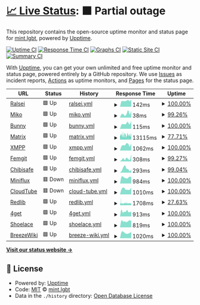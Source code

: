 # [📈 Live Status](https://status.mint.lgbt): <!--live status--> **🟧 Partial outage**

This repository contains the open-source uptime monitor and status page for [mint.lgbt](https://mint.lgbt), powered by [Upptime](https://github.com/upptime/upptime).

[![Uptime CI](https://github.com/mint-lgbt/status/workflows/Uptime%20CI/badge.svg)](https://github.com/mint-lgbt/status/actions?query=workflow%3A%22Uptime+CI%22)
[![Response Time CI](https://github.com/mint-lgbt/status/workflows/Response%20Time%20CI/badge.svg)](https://github.com/mint-lgbt/status/actions?query=workflow%3A%22Response+Time+CI%22)
[![Graphs CI](https://github.com/mint-lgbt/status/workflows/Graphs%20CI/badge.svg)](https://github.com/mint-lgbt/status/actions?query=workflow%3A%22Graphs+CI%22)
[![Static Site CI](https://github.com/mint-lgbt/status/workflows/Static%20Site%20CI/badge.svg)](https://github.com/mint-lgbt/status/actions?query=workflow%3A%22Static+Site+CI%22)
[![Summary CI](https://github.com/mint-lgbt/status/workflows/Summary%20CI/badge.svg)](https://github.com/mint-lgbt/status/actions?query=workflow%3A%22Summary+CI%22)

With [Upptime](https://upptime.js.org), you can get your own unlimited and free uptime monitor and status page, powered entirely by a GitHub repository. We use [Issues](https://github.com/mint-lgbt/status/issues) as incident reports, [Actions](https://github.com/mint-lgbt/status/actions) as uptime monitors, and [Pages](https://status.mint.lgbt) for the status page.

<!--start: status pages-->
<!-- This summary is generated by Upptime (https://github.com/upptime/upptime) -->
<!-- Do not edit this manually, your changes will be overwritten -->
<!-- prettier-ignore -->
| URL | Status | History | Response Time | Uptime |
| --- | ------ | ------- | ------------- | ------ |
| <img alt="" src="https://icons.duckduckgo.com/ip3/null.ico" height="13"> [Ralsei](ralsei.mint.lgbt) | 🟩 Up | [ralsei.yml](https://github.com/mint-lgbt/status/commits/HEAD/history/ralsei.yml) | <details><summary><img alt="Response time graph" src="./graphs/ralsei/response-time-week.png" height="20"> 142ms</summary><br><a href="https://status.mint.lgbt/history/ralsei"><img alt="Response time 240" src="https://img.shields.io/endpoint?url=https%3A%2F%2Fraw.githubusercontent.com%2Fmint-lgbt%2Fstatus%2FHEAD%2Fapi%2Fralsei%2Fresponse-time.json"></a><br><a href="https://status.mint.lgbt/history/ralsei"><img alt="24-hour response time 0" src="https://img.shields.io/endpoint?url=https%3A%2F%2Fraw.githubusercontent.com%2Fmint-lgbt%2Fstatus%2FHEAD%2Fapi%2Fralsei%2Fresponse-time-day.json"></a><br><a href="https://status.mint.lgbt/history/ralsei"><img alt="7-day response time 142" src="https://img.shields.io/endpoint?url=https%3A%2F%2Fraw.githubusercontent.com%2Fmint-lgbt%2Fstatus%2FHEAD%2Fapi%2Fralsei%2Fresponse-time-week.json"></a><br><a href="https://status.mint.lgbt/history/ralsei"><img alt="30-day response time 136" src="https://img.shields.io/endpoint?url=https%3A%2F%2Fraw.githubusercontent.com%2Fmint-lgbt%2Fstatus%2FHEAD%2Fapi%2Fralsei%2Fresponse-time-month.json"></a><br><a href="https://status.mint.lgbt/history/ralsei"><img alt="1-year response time 149" src="https://img.shields.io/endpoint?url=https%3A%2F%2Fraw.githubusercontent.com%2Fmint-lgbt%2Fstatus%2FHEAD%2Fapi%2Fralsei%2Fresponse-time-year.json"></a></details> | <details><summary><a href="https://status.mint.lgbt/history/ralsei">100.00%</a></summary><a href="https://status.mint.lgbt/history/ralsei"><img alt="All-time uptime 97.89%" src="https://img.shields.io/endpoint?url=https%3A%2F%2Fraw.githubusercontent.com%2Fmint-lgbt%2Fstatus%2FHEAD%2Fapi%2Fralsei%2Fuptime.json"></a><br><a href="https://status.mint.lgbt/history/ralsei"><img alt="24-hour uptime 100.00%" src="https://img.shields.io/endpoint?url=https%3A%2F%2Fraw.githubusercontent.com%2Fmint-lgbt%2Fstatus%2FHEAD%2Fapi%2Fralsei%2Fuptime-day.json"></a><br><a href="https://status.mint.lgbt/history/ralsei"><img alt="7-day uptime 100.00%" src="https://img.shields.io/endpoint?url=https%3A%2F%2Fraw.githubusercontent.com%2Fmint-lgbt%2Fstatus%2FHEAD%2Fapi%2Fralsei%2Fuptime-week.json"></a><br><a href="https://status.mint.lgbt/history/ralsei"><img alt="30-day uptime 100.00%" src="https://img.shields.io/endpoint?url=https%3A%2F%2Fraw.githubusercontent.com%2Fmint-lgbt%2Fstatus%2FHEAD%2Fapi%2Fralsei%2Fuptime-month.json"></a><br><a href="https://status.mint.lgbt/history/ralsei"><img alt="1-year uptime 98.58%" src="https://img.shields.io/endpoint?url=https%3A%2F%2Fraw.githubusercontent.com%2Fmint-lgbt%2Fstatus%2FHEAD%2Fapi%2Fralsei%2Fuptime-year.json"></a></details>
| <img alt="" src="https://icons.duckduckgo.com/ip3/null.ico" height="13"> [Miko](miko.mint.lgbt) | 🟩 Up | [miko.yml](https://github.com/mint-lgbt/status/commits/HEAD/history/miko.yml) | <details><summary><img alt="Response time graph" src="./graphs/miko/response-time-week.png" height="20"> 38ms</summary><br><a href="https://status.mint.lgbt/history/miko"><img alt="Response time 37" src="https://img.shields.io/endpoint?url=https%3A%2F%2Fraw.githubusercontent.com%2Fmint-lgbt%2Fstatus%2FHEAD%2Fapi%2Fmiko%2Fresponse-time.json"></a><br><a href="https://status.mint.lgbt/history/miko"><img alt="24-hour response time 0" src="https://img.shields.io/endpoint?url=https%3A%2F%2Fraw.githubusercontent.com%2Fmint-lgbt%2Fstatus%2FHEAD%2Fapi%2Fmiko%2Fresponse-time-day.json"></a><br><a href="https://status.mint.lgbt/history/miko"><img alt="7-day response time 38" src="https://img.shields.io/endpoint?url=https%3A%2F%2Fraw.githubusercontent.com%2Fmint-lgbt%2Fstatus%2FHEAD%2Fapi%2Fmiko%2Fresponse-time-week.json"></a><br><a href="https://status.mint.lgbt/history/miko"><img alt="30-day response time 33" src="https://img.shields.io/endpoint?url=https%3A%2F%2Fraw.githubusercontent.com%2Fmint-lgbt%2Fstatus%2FHEAD%2Fapi%2Fmiko%2Fresponse-time-month.json"></a><br><a href="https://status.mint.lgbt/history/miko"><img alt="1-year response time 37" src="https://img.shields.io/endpoint?url=https%3A%2F%2Fraw.githubusercontent.com%2Fmint-lgbt%2Fstatus%2FHEAD%2Fapi%2Fmiko%2Fresponse-time-year.json"></a></details> | <details><summary><a href="https://status.mint.lgbt/history/miko">99.26%</a></summary><a href="https://status.mint.lgbt/history/miko"><img alt="All-time uptime 98.41%" src="https://img.shields.io/endpoint?url=https%3A%2F%2Fraw.githubusercontent.com%2Fmint-lgbt%2Fstatus%2FHEAD%2Fapi%2Fmiko%2Fuptime.json"></a><br><a href="https://status.mint.lgbt/history/miko"><img alt="24-hour uptime 100.00%" src="https://img.shields.io/endpoint?url=https%3A%2F%2Fraw.githubusercontent.com%2Fmint-lgbt%2Fstatus%2FHEAD%2Fapi%2Fmiko%2Fuptime-day.json"></a><br><a href="https://status.mint.lgbt/history/miko"><img alt="7-day uptime 99.26%" src="https://img.shields.io/endpoint?url=https%3A%2F%2Fraw.githubusercontent.com%2Fmint-lgbt%2Fstatus%2FHEAD%2Fapi%2Fmiko%2Fuptime-week.json"></a><br><a href="https://status.mint.lgbt/history/miko"><img alt="30-day uptime 99.69%" src="https://img.shields.io/endpoint?url=https%3A%2F%2Fraw.githubusercontent.com%2Fmint-lgbt%2Fstatus%2FHEAD%2Fapi%2Fmiko%2Fuptime-month.json"></a><br><a href="https://status.mint.lgbt/history/miko"><img alt="1-year uptime 98.41%" src="https://img.shields.io/endpoint?url=https%3A%2F%2Fraw.githubusercontent.com%2Fmint-lgbt%2Fstatus%2FHEAD%2Fapi%2Fmiko%2Fuptime-year.json"></a></details>
| <img alt="" src="https://icons.duckduckgo.com/ip3/null.ico" height="13"> [Bunny](bunny.mint.lgbt) | 🟩 Up | [bunny.yml](https://github.com/mint-lgbt/status/commits/HEAD/history/bunny.yml) | <details><summary><img alt="Response time graph" src="./graphs/bunny/response-time-week.png" height="20"> 115ms</summary><br><a href="https://status.mint.lgbt/history/bunny"><img alt="Response time 118" src="https://img.shields.io/endpoint?url=https%3A%2F%2Fraw.githubusercontent.com%2Fmint-lgbt%2Fstatus%2FHEAD%2Fapi%2Fbunny%2Fresponse-time.json"></a><br><a href="https://status.mint.lgbt/history/bunny"><img alt="24-hour response time 0" src="https://img.shields.io/endpoint?url=https%3A%2F%2Fraw.githubusercontent.com%2Fmint-lgbt%2Fstatus%2FHEAD%2Fapi%2Fbunny%2Fresponse-time-day.json"></a><br><a href="https://status.mint.lgbt/history/bunny"><img alt="7-day response time 115" src="https://img.shields.io/endpoint?url=https%3A%2F%2Fraw.githubusercontent.com%2Fmint-lgbt%2Fstatus%2FHEAD%2Fapi%2Fbunny%2Fresponse-time-week.json"></a><br><a href="https://status.mint.lgbt/history/bunny"><img alt="30-day response time 111" src="https://img.shields.io/endpoint?url=https%3A%2F%2Fraw.githubusercontent.com%2Fmint-lgbt%2Fstatus%2FHEAD%2Fapi%2Fbunny%2Fresponse-time-month.json"></a><br><a href="https://status.mint.lgbt/history/bunny"><img alt="1-year response time 118" src="https://img.shields.io/endpoint?url=https%3A%2F%2Fraw.githubusercontent.com%2Fmint-lgbt%2Fstatus%2FHEAD%2Fapi%2Fbunny%2Fresponse-time-year.json"></a></details> | <details><summary><a href="https://status.mint.lgbt/history/bunny">100.00%</a></summary><a href="https://status.mint.lgbt/history/bunny"><img alt="All-time uptime 99.58%" src="https://img.shields.io/endpoint?url=https%3A%2F%2Fraw.githubusercontent.com%2Fmint-lgbt%2Fstatus%2FHEAD%2Fapi%2Fbunny%2Fuptime.json"></a><br><a href="https://status.mint.lgbt/history/bunny"><img alt="24-hour uptime 100.00%" src="https://img.shields.io/endpoint?url=https%3A%2F%2Fraw.githubusercontent.com%2Fmint-lgbt%2Fstatus%2FHEAD%2Fapi%2Fbunny%2Fuptime-day.json"></a><br><a href="https://status.mint.lgbt/history/bunny"><img alt="7-day uptime 100.00%" src="https://img.shields.io/endpoint?url=https%3A%2F%2Fraw.githubusercontent.com%2Fmint-lgbt%2Fstatus%2FHEAD%2Fapi%2Fbunny%2Fuptime-week.json"></a><br><a href="https://status.mint.lgbt/history/bunny"><img alt="30-day uptime 100.00%" src="https://img.shields.io/endpoint?url=https%3A%2F%2Fraw.githubusercontent.com%2Fmint-lgbt%2Fstatus%2FHEAD%2Fapi%2Fbunny%2Fuptime-month.json"></a><br><a href="https://status.mint.lgbt/history/bunny"><img alt="1-year uptime 99.58%" src="https://img.shields.io/endpoint?url=https%3A%2F%2Fraw.githubusercontent.com%2Fmint-lgbt%2Fstatus%2FHEAD%2Fapi%2Fbunny%2Fuptime-year.json"></a></details>
| <img alt="" src="https://element.mint.lgbt/vector-icons/apple-touch-icon-72.png" height="13"> [Matrix](https://matrix.mint.lgbt:8448/_matrix/federation/v1/version) | 🟩 Up | [matrix.yml](https://github.com/mint-lgbt/status/commits/HEAD/history/matrix.yml) | <details><summary><img alt="Response time graph" src="./graphs/matrix/response-time-week.png" height="20"> 13115ms</summary><br><a href="https://status.mint.lgbt/history/matrix"><img alt="Response time 11628" src="https://img.shields.io/endpoint?url=https%3A%2F%2Fraw.githubusercontent.com%2Fmint-lgbt%2Fstatus%2FHEAD%2Fapi%2Fmatrix%2Fresponse-time.json"></a><br><a href="https://status.mint.lgbt/history/matrix"><img alt="24-hour response time 13475" src="https://img.shields.io/endpoint?url=https%3A%2F%2Fraw.githubusercontent.com%2Fmint-lgbt%2Fstatus%2FHEAD%2Fapi%2Fmatrix%2Fresponse-time-day.json"></a><br><a href="https://status.mint.lgbt/history/matrix"><img alt="7-day response time 13115" src="https://img.shields.io/endpoint?url=https%3A%2F%2Fraw.githubusercontent.com%2Fmint-lgbt%2Fstatus%2FHEAD%2Fapi%2Fmatrix%2Fresponse-time-week.json"></a><br><a href="https://status.mint.lgbt/history/matrix"><img alt="30-day response time 12766" src="https://img.shields.io/endpoint?url=https%3A%2F%2Fraw.githubusercontent.com%2Fmint-lgbt%2Fstatus%2FHEAD%2Fapi%2Fmatrix%2Fresponse-time-month.json"></a><br><a href="https://status.mint.lgbt/history/matrix"><img alt="1-year response time 11969" src="https://img.shields.io/endpoint?url=https%3A%2F%2Fraw.githubusercontent.com%2Fmint-lgbt%2Fstatus%2FHEAD%2Fapi%2Fmatrix%2Fresponse-time-year.json"></a></details> | <details><summary><a href="https://status.mint.lgbt/history/matrix">77.71%</a></summary><a href="https://status.mint.lgbt/history/matrix"><img alt="All-time uptime 99.70%" src="https://img.shields.io/endpoint?url=https%3A%2F%2Fraw.githubusercontent.com%2Fmint-lgbt%2Fstatus%2FHEAD%2Fapi%2Fmatrix%2Fuptime.json"></a><br><a href="https://status.mint.lgbt/history/matrix"><img alt="24-hour uptime 77.63%" src="https://img.shields.io/endpoint?url=https%3A%2F%2Fraw.githubusercontent.com%2Fmint-lgbt%2Fstatus%2FHEAD%2Fapi%2Fmatrix%2Fuptime-day.json"></a><br><a href="https://status.mint.lgbt/history/matrix"><img alt="7-day uptime 77.71%" src="https://img.shields.io/endpoint?url=https%3A%2F%2Fraw.githubusercontent.com%2Fmint-lgbt%2Fstatus%2FHEAD%2Fapi%2Fmatrix%2Fuptime-week.json"></a><br><a href="https://status.mint.lgbt/history/matrix"><img alt="30-day uptime 92.46%" src="https://img.shields.io/endpoint?url=https%3A%2F%2Fraw.githubusercontent.com%2Fmint-lgbt%2Fstatus%2FHEAD%2Fapi%2Fmatrix%2Fuptime-month.json"></a><br><a href="https://status.mint.lgbt/history/matrix"><img alt="1-year uptime 99.37%" src="https://img.shields.io/endpoint?url=https%3A%2F%2Fraw.githubusercontent.com%2Fmint-lgbt%2Fstatus%2FHEAD%2Fapi%2Fmatrix%2Fuptime-year.json"></a></details>
| <img alt="" src="https://xmpp.org/favicon-32x32.png" height="13"> [XMPP](https://xmpp.mint.lgbt) | 🟩 Up | [xmpp.yml](https://github.com/mint-lgbt/status/commits/HEAD/history/xmpp.yml) | <details><summary><img alt="Response time graph" src="./graphs/xmpp/response-time-week.png" height="20"> 1062ms</summary><br><a href="https://status.mint.lgbt/history/xmpp"><img alt="Response time 1151" src="https://img.shields.io/endpoint?url=https%3A%2F%2Fraw.githubusercontent.com%2Fmint-lgbt%2Fstatus%2FHEAD%2Fapi%2Fxmpp%2Fresponse-time.json"></a><br><a href="https://status.mint.lgbt/history/xmpp"><img alt="24-hour response time 0" src="https://img.shields.io/endpoint?url=https%3A%2F%2Fraw.githubusercontent.com%2Fmint-lgbt%2Fstatus%2FHEAD%2Fapi%2Fxmpp%2Fresponse-time-day.json"></a><br><a href="https://status.mint.lgbt/history/xmpp"><img alt="7-day response time 1062" src="https://img.shields.io/endpoint?url=https%3A%2F%2Fraw.githubusercontent.com%2Fmint-lgbt%2Fstatus%2FHEAD%2Fapi%2Fxmpp%2Fresponse-time-week.json"></a><br><a href="https://status.mint.lgbt/history/xmpp"><img alt="30-day response time 1143" src="https://img.shields.io/endpoint?url=https%3A%2F%2Fraw.githubusercontent.com%2Fmint-lgbt%2Fstatus%2FHEAD%2Fapi%2Fxmpp%2Fresponse-time-month.json"></a><br><a href="https://status.mint.lgbt/history/xmpp"><img alt="1-year response time 1151" src="https://img.shields.io/endpoint?url=https%3A%2F%2Fraw.githubusercontent.com%2Fmint-lgbt%2Fstatus%2FHEAD%2Fapi%2Fxmpp%2Fresponse-time-year.json"></a></details> | <details><summary><a href="https://status.mint.lgbt/history/xmpp">100.00%</a></summary><a href="https://status.mint.lgbt/history/xmpp"><img alt="All-time uptime 94.47%" src="https://img.shields.io/endpoint?url=https%3A%2F%2Fraw.githubusercontent.com%2Fmint-lgbt%2Fstatus%2FHEAD%2Fapi%2Fxmpp%2Fuptime.json"></a><br><a href="https://status.mint.lgbt/history/xmpp"><img alt="24-hour uptime 100.00%" src="https://img.shields.io/endpoint?url=https%3A%2F%2Fraw.githubusercontent.com%2Fmint-lgbt%2Fstatus%2FHEAD%2Fapi%2Fxmpp%2Fuptime-day.json"></a><br><a href="https://status.mint.lgbt/history/xmpp"><img alt="7-day uptime 100.00%" src="https://img.shields.io/endpoint?url=https%3A%2F%2Fraw.githubusercontent.com%2Fmint-lgbt%2Fstatus%2FHEAD%2Fapi%2Fxmpp%2Fuptime-week.json"></a><br><a href="https://status.mint.lgbt/history/xmpp"><img alt="30-day uptime 100.00%" src="https://img.shields.io/endpoint?url=https%3A%2F%2Fraw.githubusercontent.com%2Fmint-lgbt%2Fstatus%2FHEAD%2Fapi%2Fxmpp%2Fuptime-month.json"></a><br><a href="https://status.mint.lgbt/history/xmpp"><img alt="1-year uptime 94.47%" src="https://img.shields.io/endpoint?url=https%3A%2F%2Fraw.githubusercontent.com%2Fmint-lgbt%2Fstatus%2FHEAD%2Fapi%2Fxmpp%2Fuptime-year.json"></a></details>
| <img alt="" src="https://fem.mint.lgbt/assets/img/favicon.png" height="13"> [Femgit](https://fem.mint.lgbt/api/v1/version) | 🟩 Up | [femgit.yml](https://github.com/mint-lgbt/status/commits/HEAD/history/femgit.yml) | <details><summary><img alt="Response time graph" src="./graphs/femgit/response-time-week.png" height="20"> 308ms</summary><br><a href="https://status.mint.lgbt/history/femgit"><img alt="Response time 448" src="https://img.shields.io/endpoint?url=https%3A%2F%2Fraw.githubusercontent.com%2Fmint-lgbt%2Fstatus%2FHEAD%2Fapi%2Ffemgit%2Fresponse-time.json"></a><br><a href="https://status.mint.lgbt/history/femgit"><img alt="24-hour response time 0" src="https://img.shields.io/endpoint?url=https%3A%2F%2Fraw.githubusercontent.com%2Fmint-lgbt%2Fstatus%2FHEAD%2Fapi%2Ffemgit%2Fresponse-time-day.json"></a><br><a href="https://status.mint.lgbt/history/femgit"><img alt="7-day response time 308" src="https://img.shields.io/endpoint?url=https%3A%2F%2Fraw.githubusercontent.com%2Fmint-lgbt%2Fstatus%2FHEAD%2Fapi%2Ffemgit%2Fresponse-time-week.json"></a><br><a href="https://status.mint.lgbt/history/femgit"><img alt="30-day response time 298" src="https://img.shields.io/endpoint?url=https%3A%2F%2Fraw.githubusercontent.com%2Fmint-lgbt%2Fstatus%2FHEAD%2Fapi%2Ffemgit%2Fresponse-time-month.json"></a><br><a href="https://status.mint.lgbt/history/femgit"><img alt="1-year response time 362" src="https://img.shields.io/endpoint?url=https%3A%2F%2Fraw.githubusercontent.com%2Fmint-lgbt%2Fstatus%2FHEAD%2Fapi%2Ffemgit%2Fresponse-time-year.json"></a></details> | <details><summary><a href="https://status.mint.lgbt/history/femgit">99.27%</a></summary><a href="https://status.mint.lgbt/history/femgit"><img alt="All-time uptime 88.20%" src="https://img.shields.io/endpoint?url=https%3A%2F%2Fraw.githubusercontent.com%2Fmint-lgbt%2Fstatus%2FHEAD%2Fapi%2Ffemgit%2Fuptime.json"></a><br><a href="https://status.mint.lgbt/history/femgit"><img alt="24-hour uptime 100.00%" src="https://img.shields.io/endpoint?url=https%3A%2F%2Fraw.githubusercontent.com%2Fmint-lgbt%2Fstatus%2FHEAD%2Fapi%2Ffemgit%2Fuptime-day.json"></a><br><a href="https://status.mint.lgbt/history/femgit"><img alt="7-day uptime 99.27%" src="https://img.shields.io/endpoint?url=https%3A%2F%2Fraw.githubusercontent.com%2Fmint-lgbt%2Fstatus%2FHEAD%2Fapi%2Ffemgit%2Fuptime-week.json"></a><br><a href="https://status.mint.lgbt/history/femgit"><img alt="30-day uptime 99.67%" src="https://img.shields.io/endpoint?url=https%3A%2F%2Fraw.githubusercontent.com%2Fmint-lgbt%2Fstatus%2FHEAD%2Fapi%2Ffemgit%2Fuptime-month.json"></a><br><a href="https://status.mint.lgbt/history/femgit"><img alt="1-year uptime 92.10%" src="https://img.shields.io/endpoint?url=https%3A%2F%2Fraw.githubusercontent.com%2Fmint-lgbt%2Fstatus%2FHEAD%2Fapi%2Ffemgit%2Fuptime-year.json"></a></details>
| <img alt="" src="https://chibi.mint.lgbt/apple-touch-icon.png" height="13"> [Chibisafe](https://chibi.mint.lgbt/api/health) | 🟩 Up | [chibisafe.yml](https://github.com/mint-lgbt/status/commits/HEAD/history/chibisafe.yml) | <details><summary><img alt="Response time graph" src="./graphs/chibisafe/response-time-week.png" height="20"> 293ms</summary><br><a href="https://status.mint.lgbt/history/chibisafe"><img alt="Response time 267" src="https://img.shields.io/endpoint?url=https%3A%2F%2Fraw.githubusercontent.com%2Fmint-lgbt%2Fstatus%2FHEAD%2Fapi%2Fchibisafe%2Fresponse-time.json"></a><br><a href="https://status.mint.lgbt/history/chibisafe"><img alt="24-hour response time 0" src="https://img.shields.io/endpoint?url=https%3A%2F%2Fraw.githubusercontent.com%2Fmint-lgbt%2Fstatus%2FHEAD%2Fapi%2Fchibisafe%2Fresponse-time-day.json"></a><br><a href="https://status.mint.lgbt/history/chibisafe"><img alt="7-day response time 293" src="https://img.shields.io/endpoint?url=https%3A%2F%2Fraw.githubusercontent.com%2Fmint-lgbt%2Fstatus%2FHEAD%2Fapi%2Fchibisafe%2Fresponse-time-week.json"></a><br><a href="https://status.mint.lgbt/history/chibisafe"><img alt="30-day response time 248" src="https://img.shields.io/endpoint?url=https%3A%2F%2Fraw.githubusercontent.com%2Fmint-lgbt%2Fstatus%2FHEAD%2Fapi%2Fchibisafe%2Fresponse-time-month.json"></a><br><a href="https://status.mint.lgbt/history/chibisafe"><img alt="1-year response time 267" src="https://img.shields.io/endpoint?url=https%3A%2F%2Fraw.githubusercontent.com%2Fmint-lgbt%2Fstatus%2FHEAD%2Fapi%2Fchibisafe%2Fresponse-time-year.json"></a></details> | <details><summary><a href="https://status.mint.lgbt/history/chibisafe">99.04%</a></summary><a href="https://status.mint.lgbt/history/chibisafe"><img alt="All-time uptime 98.39%" src="https://img.shields.io/endpoint?url=https%3A%2F%2Fraw.githubusercontent.com%2Fmint-lgbt%2Fstatus%2FHEAD%2Fapi%2Fchibisafe%2Fuptime.json"></a><br><a href="https://status.mint.lgbt/history/chibisafe"><img alt="24-hour uptime 100.00%" src="https://img.shields.io/endpoint?url=https%3A%2F%2Fraw.githubusercontent.com%2Fmint-lgbt%2Fstatus%2FHEAD%2Fapi%2Fchibisafe%2Fuptime-day.json"></a><br><a href="https://status.mint.lgbt/history/chibisafe"><img alt="7-day uptime 99.04%" src="https://img.shields.io/endpoint?url=https%3A%2F%2Fraw.githubusercontent.com%2Fmint-lgbt%2Fstatus%2FHEAD%2Fapi%2Fchibisafe%2Fuptime-week.json"></a><br><a href="https://status.mint.lgbt/history/chibisafe"><img alt="30-day uptime 99.62%" src="https://img.shields.io/endpoint?url=https%3A%2F%2Fraw.githubusercontent.com%2Fmint-lgbt%2Fstatus%2FHEAD%2Fapi%2Fchibisafe%2Fuptime-month.json"></a><br><a href="https://status.mint.lgbt/history/chibisafe"><img alt="1-year uptime 98.39%" src="https://img.shields.io/endpoint?url=https%3A%2F%2Fraw.githubusercontent.com%2Fmint-lgbt%2Fstatus%2FHEAD%2Fapi%2Fchibisafe%2Fuptime-year.json"></a></details>
| <img alt="" src="https://rss.mint.lgbt/icon/favicon-32.png" height="13"> [Miniflux](https://rss.mint.lgbt) | 🟥 Down | [miniflux.yml](https://github.com/mint-lgbt/status/commits/HEAD/history/miniflux.yml) | <details><summary><img alt="Response time graph" src="./graphs/miniflux/response-time-week.png" height="20"> 984ms</summary><br><a href="https://status.mint.lgbt/history/miniflux"><img alt="Response time 774" src="https://img.shields.io/endpoint?url=https%3A%2F%2Fraw.githubusercontent.com%2Fmint-lgbt%2Fstatus%2FHEAD%2Fapi%2Fminiflux%2Fresponse-time.json"></a><br><a href="https://status.mint.lgbt/history/miniflux"><img alt="24-hour response time 0" src="https://img.shields.io/endpoint?url=https%3A%2F%2Fraw.githubusercontent.com%2Fmint-lgbt%2Fstatus%2FHEAD%2Fapi%2Fminiflux%2Fresponse-time-day.json"></a><br><a href="https://status.mint.lgbt/history/miniflux"><img alt="7-day response time 984" src="https://img.shields.io/endpoint?url=https%3A%2F%2Fraw.githubusercontent.com%2Fmint-lgbt%2Fstatus%2FHEAD%2Fapi%2Fminiflux%2Fresponse-time-week.json"></a><br><a href="https://status.mint.lgbt/history/miniflux"><img alt="30-day response time 1012" src="https://img.shields.io/endpoint?url=https%3A%2F%2Fraw.githubusercontent.com%2Fmint-lgbt%2Fstatus%2FHEAD%2Fapi%2Fminiflux%2Fresponse-time-month.json"></a><br><a href="https://status.mint.lgbt/history/miniflux"><img alt="1-year response time 832" src="https://img.shields.io/endpoint?url=https%3A%2F%2Fraw.githubusercontent.com%2Fmint-lgbt%2Fstatus%2FHEAD%2Fapi%2Fminiflux%2Fresponse-time-year.json"></a></details> | <details><summary><a href="https://status.mint.lgbt/history/miniflux">100.00%</a></summary><a href="https://status.mint.lgbt/history/miniflux"><img alt="All-time uptime 85.05%" src="https://img.shields.io/endpoint?url=https%3A%2F%2Fraw.githubusercontent.com%2Fmint-lgbt%2Fstatus%2FHEAD%2Fapi%2Fminiflux%2Fuptime.json"></a><br><a href="https://status.mint.lgbt/history/miniflux"><img alt="24-hour uptime 100.00%" src="https://img.shields.io/endpoint?url=https%3A%2F%2Fraw.githubusercontent.com%2Fmint-lgbt%2Fstatus%2FHEAD%2Fapi%2Fminiflux%2Fuptime-day.json"></a><br><a href="https://status.mint.lgbt/history/miniflux"><img alt="7-day uptime 100.00%" src="https://img.shields.io/endpoint?url=https%3A%2F%2Fraw.githubusercontent.com%2Fmint-lgbt%2Fstatus%2FHEAD%2Fapi%2Fminiflux%2Fuptime-week.json"></a><br><a href="https://status.mint.lgbt/history/miniflux"><img alt="30-day uptime 100.00%" src="https://img.shields.io/endpoint?url=https%3A%2F%2Fraw.githubusercontent.com%2Fmint-lgbt%2Fstatus%2FHEAD%2Fapi%2Fminiflux%2Fuptime-month.json"></a><br><a href="https://status.mint.lgbt/history/miniflux"><img alt="1-year uptime 75.03%" src="https://img.shields.io/endpoint?url=https%3A%2F%2Fraw.githubusercontent.com%2Fmint-lgbt%2Fstatus%2FHEAD%2Fapi%2Fminiflux%2Fuptime-year.json"></a></details>
| <img alt="" src="https://tube.mint.lgbt/static/images/favicon-32x32.png" height="13"> [CloudTube](https://tube.mint.lgbt) | 🟥 Down | [cloud-tube.yml](https://github.com/mint-lgbt/status/commits/HEAD/history/cloud-tube.yml) | <details><summary><img alt="Response time graph" src="./graphs/cloud-tube/response-time-week.png" height="20"> 1010ms</summary><br><a href="https://status.mint.lgbt/history/cloud-tube"><img alt="Response time 1001" src="https://img.shields.io/endpoint?url=https%3A%2F%2Fraw.githubusercontent.com%2Fmint-lgbt%2Fstatus%2FHEAD%2Fapi%2Fcloud-tube%2Fresponse-time.json"></a><br><a href="https://status.mint.lgbt/history/cloud-tube"><img alt="24-hour response time 0" src="https://img.shields.io/endpoint?url=https%3A%2F%2Fraw.githubusercontent.com%2Fmint-lgbt%2Fstatus%2FHEAD%2Fapi%2Fcloud-tube%2Fresponse-time-day.json"></a><br><a href="https://status.mint.lgbt/history/cloud-tube"><img alt="7-day response time 1010" src="https://img.shields.io/endpoint?url=https%3A%2F%2Fraw.githubusercontent.com%2Fmint-lgbt%2Fstatus%2FHEAD%2Fapi%2Fcloud-tube%2Fresponse-time-week.json"></a><br><a href="https://status.mint.lgbt/history/cloud-tube"><img alt="30-day response time 1024" src="https://img.shields.io/endpoint?url=https%3A%2F%2Fraw.githubusercontent.com%2Fmint-lgbt%2Fstatus%2FHEAD%2Fapi%2Fcloud-tube%2Fresponse-time-month.json"></a><br><a href="https://status.mint.lgbt/history/cloud-tube"><img alt="1-year response time 1001" src="https://img.shields.io/endpoint?url=https%3A%2F%2Fraw.githubusercontent.com%2Fmint-lgbt%2Fstatus%2FHEAD%2Fapi%2Fcloud-tube%2Fresponse-time-year.json"></a></details> | <details><summary><a href="https://status.mint.lgbt/history/cloud-tube">100.00%</a></summary><a href="https://status.mint.lgbt/history/cloud-tube"><img alt="All-time uptime 76.35%" src="https://img.shields.io/endpoint?url=https%3A%2F%2Fraw.githubusercontent.com%2Fmint-lgbt%2Fstatus%2FHEAD%2Fapi%2Fcloud-tube%2Fuptime.json"></a><br><a href="https://status.mint.lgbt/history/cloud-tube"><img alt="24-hour uptime 100.00%" src="https://img.shields.io/endpoint?url=https%3A%2F%2Fraw.githubusercontent.com%2Fmint-lgbt%2Fstatus%2FHEAD%2Fapi%2Fcloud-tube%2Fuptime-day.json"></a><br><a href="https://status.mint.lgbt/history/cloud-tube"><img alt="7-day uptime 100.00%" src="https://img.shields.io/endpoint?url=https%3A%2F%2Fraw.githubusercontent.com%2Fmint-lgbt%2Fstatus%2FHEAD%2Fapi%2Fcloud-tube%2Fuptime-week.json"></a><br><a href="https://status.mint.lgbt/history/cloud-tube"><img alt="30-day uptime 100.00%" src="https://img.shields.io/endpoint?url=https%3A%2F%2Fraw.githubusercontent.com%2Fmint-lgbt%2Fstatus%2FHEAD%2Fapi%2Fcloud-tube%2Fuptime-month.json"></a><br><a href="https://status.mint.lgbt/history/cloud-tube"><img alt="1-year uptime 76.35%" src="https://img.shields.io/endpoint?url=https%3A%2F%2Fraw.githubusercontent.com%2Fmint-lgbt%2Fstatus%2FHEAD%2Fapi%2Fcloud-tube%2Fuptime-year.json"></a></details>
| <img alt="" src="https://redlib.mint.lgbt/touch-icon-iphone.png" height="13"> [Redlib](https://redlib.mint.lgbt) | 🟩 Up | [redlib.yml](https://github.com/mint-lgbt/status/commits/HEAD/history/redlib.yml) | <details><summary><img alt="Response time graph" src="./graphs/redlib/response-time-week.png" height="20"> 1708ms</summary><br><a href="https://status.mint.lgbt/history/redlib"><img alt="Response time 1735" src="https://img.shields.io/endpoint?url=https%3A%2F%2Fraw.githubusercontent.com%2Fmint-lgbt%2Fstatus%2FHEAD%2Fapi%2Fredlib%2Fresponse-time.json"></a><br><a href="https://status.mint.lgbt/history/redlib"><img alt="24-hour response time 1552" src="https://img.shields.io/endpoint?url=https%3A%2F%2Fraw.githubusercontent.com%2Fmint-lgbt%2Fstatus%2FHEAD%2Fapi%2Fredlib%2Fresponse-time-day.json"></a><br><a href="https://status.mint.lgbt/history/redlib"><img alt="7-day response time 1708" src="https://img.shields.io/endpoint?url=https%3A%2F%2Fraw.githubusercontent.com%2Fmint-lgbt%2Fstatus%2FHEAD%2Fapi%2Fredlib%2Fresponse-time-week.json"></a><br><a href="https://status.mint.lgbt/history/redlib"><img alt="30-day response time 1639" src="https://img.shields.io/endpoint?url=https%3A%2F%2Fraw.githubusercontent.com%2Fmint-lgbt%2Fstatus%2FHEAD%2Fapi%2Fredlib%2Fresponse-time-month.json"></a><br><a href="https://status.mint.lgbt/history/redlib"><img alt="1-year response time 1735" src="https://img.shields.io/endpoint?url=https%3A%2F%2Fraw.githubusercontent.com%2Fmint-lgbt%2Fstatus%2FHEAD%2Fapi%2Fredlib%2Fresponse-time-year.json"></a></details> | <details><summary><a href="https://status.mint.lgbt/history/redlib">27.63%</a></summary><a href="https://status.mint.lgbt/history/redlib"><img alt="All-time uptime 87.72%" src="https://img.shields.io/endpoint?url=https%3A%2F%2Fraw.githubusercontent.com%2Fmint-lgbt%2Fstatus%2FHEAD%2Fapi%2Fredlib%2Fuptime.json"></a><br><a href="https://status.mint.lgbt/history/redlib"><img alt="24-hour uptime 7.85%" src="https://img.shields.io/endpoint?url=https%3A%2F%2Fraw.githubusercontent.com%2Fmint-lgbt%2Fstatus%2FHEAD%2Fapi%2Fredlib%2Fuptime-day.json"></a><br><a href="https://status.mint.lgbt/history/redlib"><img alt="7-day uptime 27.63%" src="https://img.shields.io/endpoint?url=https%3A%2F%2Fraw.githubusercontent.com%2Fmint-lgbt%2Fstatus%2FHEAD%2Fapi%2Fredlib%2Fuptime-week.json"></a><br><a href="https://status.mint.lgbt/history/redlib"><img alt="30-day uptime 56.74%" src="https://img.shields.io/endpoint?url=https%3A%2F%2Fraw.githubusercontent.com%2Fmint-lgbt%2Fstatus%2FHEAD%2Fapi%2Fredlib%2Fuptime-month.json"></a><br><a href="https://status.mint.lgbt/history/redlib"><img alt="1-year uptime 87.72%" src="https://img.shields.io/endpoint?url=https%3A%2F%2Fraw.githubusercontent.com%2Fmint-lgbt%2Fstatus%2FHEAD%2Fapi%2Fredlib%2Fuptime-year.json"></a></details>
| <img alt="" src="https://search.mint.lgbt/favicon.ico" height="13"> [4get](https://search.mint.lgbt/ami4get) | 🟩 Up | [4get.yml](https://github.com/mint-lgbt/status/commits/HEAD/history/4get.yml) | <details><summary><img alt="Response time graph" src="./graphs/4get/response-time-week.png" height="20"> 913ms</summary><br><a href="https://status.mint.lgbt/history/4get"><img alt="Response time 930" src="https://img.shields.io/endpoint?url=https%3A%2F%2Fraw.githubusercontent.com%2Fmint-lgbt%2Fstatus%2FHEAD%2Fapi%2F4get%2Fresponse-time.json"></a><br><a href="https://status.mint.lgbt/history/4get"><img alt="24-hour response time 0" src="https://img.shields.io/endpoint?url=https%3A%2F%2Fraw.githubusercontent.com%2Fmint-lgbt%2Fstatus%2FHEAD%2Fapi%2F4get%2Fresponse-time-day.json"></a><br><a href="https://status.mint.lgbt/history/4get"><img alt="7-day response time 913" src="https://img.shields.io/endpoint?url=https%3A%2F%2Fraw.githubusercontent.com%2Fmint-lgbt%2Fstatus%2FHEAD%2Fapi%2F4get%2Fresponse-time-week.json"></a><br><a href="https://status.mint.lgbt/history/4get"><img alt="30-day response time 958" src="https://img.shields.io/endpoint?url=https%3A%2F%2Fraw.githubusercontent.com%2Fmint-lgbt%2Fstatus%2FHEAD%2Fapi%2F4get%2Fresponse-time-month.json"></a><br><a href="https://status.mint.lgbt/history/4get"><img alt="1-year response time 930" src="https://img.shields.io/endpoint?url=https%3A%2F%2Fraw.githubusercontent.com%2Fmint-lgbt%2Fstatus%2FHEAD%2Fapi%2F4get%2Fresponse-time-year.json"></a></details> | <details><summary><a href="https://status.mint.lgbt/history/4get">100.00%</a></summary><a href="https://status.mint.lgbt/history/4get"><img alt="All-time uptime 99.11%" src="https://img.shields.io/endpoint?url=https%3A%2F%2Fraw.githubusercontent.com%2Fmint-lgbt%2Fstatus%2FHEAD%2Fapi%2F4get%2Fuptime.json"></a><br><a href="https://status.mint.lgbt/history/4get"><img alt="24-hour uptime 100.00%" src="https://img.shields.io/endpoint?url=https%3A%2F%2Fraw.githubusercontent.com%2Fmint-lgbt%2Fstatus%2FHEAD%2Fapi%2F4get%2Fuptime-day.json"></a><br><a href="https://status.mint.lgbt/history/4get"><img alt="7-day uptime 100.00%" src="https://img.shields.io/endpoint?url=https%3A%2F%2Fraw.githubusercontent.com%2Fmint-lgbt%2Fstatus%2FHEAD%2Fapi%2F4get%2Fuptime-week.json"></a><br><a href="https://status.mint.lgbt/history/4get"><img alt="30-day uptime 100.00%" src="https://img.shields.io/endpoint?url=https%3A%2F%2Fraw.githubusercontent.com%2Fmint-lgbt%2Fstatus%2FHEAD%2Fapi%2F4get%2Fuptime-month.json"></a><br><a href="https://status.mint.lgbt/history/4get"><img alt="1-year uptime 99.11%" src="https://img.shields.io/endpoint?url=https%3A%2F%2Fraw.githubusercontent.com%2Fmint-lgbt%2Fstatus%2FHEAD%2Fapi%2F4get%2Fuptime-year.json"></a></details>
| <img alt="" src="https://shoelace.mint.lgbt/static/img/shoelace.svg" height="13"> [Shoelace](https://shoelace.mint.lgbt) | 🟩 Up | [shoelace.yml](https://github.com/mint-lgbt/status/commits/HEAD/history/shoelace.yml) | <details><summary><img alt="Response time graph" src="./graphs/shoelace/response-time-week.png" height="20"> 819ms</summary><br><a href="https://status.mint.lgbt/history/shoelace"><img alt="Response time 862" src="https://img.shields.io/endpoint?url=https%3A%2F%2Fraw.githubusercontent.com%2Fmint-lgbt%2Fstatus%2FHEAD%2Fapi%2Fshoelace%2Fresponse-time.json"></a><br><a href="https://status.mint.lgbt/history/shoelace"><img alt="24-hour response time 0" src="https://img.shields.io/endpoint?url=https%3A%2F%2Fraw.githubusercontent.com%2Fmint-lgbt%2Fstatus%2FHEAD%2Fapi%2Fshoelace%2Fresponse-time-day.json"></a><br><a href="https://status.mint.lgbt/history/shoelace"><img alt="7-day response time 819" src="https://img.shields.io/endpoint?url=https%3A%2F%2Fraw.githubusercontent.com%2Fmint-lgbt%2Fstatus%2FHEAD%2Fapi%2Fshoelace%2Fresponse-time-week.json"></a><br><a href="https://status.mint.lgbt/history/shoelace"><img alt="30-day response time 886" src="https://img.shields.io/endpoint?url=https%3A%2F%2Fraw.githubusercontent.com%2Fmint-lgbt%2Fstatus%2FHEAD%2Fapi%2Fshoelace%2Fresponse-time-month.json"></a><br><a href="https://status.mint.lgbt/history/shoelace"><img alt="1-year response time 862" src="https://img.shields.io/endpoint?url=https%3A%2F%2Fraw.githubusercontent.com%2Fmint-lgbt%2Fstatus%2FHEAD%2Fapi%2Fshoelace%2Fresponse-time-year.json"></a></details> | <details><summary><a href="https://status.mint.lgbt/history/shoelace">100.00%</a></summary><a href="https://status.mint.lgbt/history/shoelace"><img alt="All-time uptime 87.36%" src="https://img.shields.io/endpoint?url=https%3A%2F%2Fraw.githubusercontent.com%2Fmint-lgbt%2Fstatus%2FHEAD%2Fapi%2Fshoelace%2Fuptime.json"></a><br><a href="https://status.mint.lgbt/history/shoelace"><img alt="24-hour uptime 100.00%" src="https://img.shields.io/endpoint?url=https%3A%2F%2Fraw.githubusercontent.com%2Fmint-lgbt%2Fstatus%2FHEAD%2Fapi%2Fshoelace%2Fuptime-day.json"></a><br><a href="https://status.mint.lgbt/history/shoelace"><img alt="7-day uptime 100.00%" src="https://img.shields.io/endpoint?url=https%3A%2F%2Fraw.githubusercontent.com%2Fmint-lgbt%2Fstatus%2FHEAD%2Fapi%2Fshoelace%2Fuptime-week.json"></a><br><a href="https://status.mint.lgbt/history/shoelace"><img alt="30-day uptime 100.00%" src="https://img.shields.io/endpoint?url=https%3A%2F%2Fraw.githubusercontent.com%2Fmint-lgbt%2Fstatus%2FHEAD%2Fapi%2Fshoelace%2Fuptime-month.json"></a><br><a href="https://status.mint.lgbt/history/shoelace"><img alt="1-year uptime 87.36%" src="https://img.shields.io/endpoint?url=https%3A%2F%2Fraw.githubusercontent.com%2Fmint-lgbt%2Fstatus%2FHEAD%2Fapi%2Fshoelace%2Fuptime-year.json"></a></details>
| <img alt="" src="https://breeze.mint.lgbt/static/breezewiki-favicon.svg" height="13"> [BreezeWiki](https://breeze.mint.lgbt) | 🟩 Up | [breeze-wiki.yml](https://github.com/mint-lgbt/status/commits/HEAD/history/breeze-wiki.yml) | <details><summary><img alt="Response time graph" src="./graphs/breeze-wiki/response-time-week.png" height="20"> 1020ms</summary><br><a href="https://status.mint.lgbt/history/breeze-wiki"><img alt="Response time 948" src="https://img.shields.io/endpoint?url=https%3A%2F%2Fraw.githubusercontent.com%2Fmint-lgbt%2Fstatus%2FHEAD%2Fapi%2Fbreeze-wiki%2Fresponse-time.json"></a><br><a href="https://status.mint.lgbt/history/breeze-wiki"><img alt="24-hour response time 0" src="https://img.shields.io/endpoint?url=https%3A%2F%2Fraw.githubusercontent.com%2Fmint-lgbt%2Fstatus%2FHEAD%2Fapi%2Fbreeze-wiki%2Fresponse-time-day.json"></a><br><a href="https://status.mint.lgbt/history/breeze-wiki"><img alt="7-day response time 1020" src="https://img.shields.io/endpoint?url=https%3A%2F%2Fraw.githubusercontent.com%2Fmint-lgbt%2Fstatus%2FHEAD%2Fapi%2Fbreeze-wiki%2Fresponse-time-week.json"></a><br><a href="https://status.mint.lgbt/history/breeze-wiki"><img alt="30-day response time 896" src="https://img.shields.io/endpoint?url=https%3A%2F%2Fraw.githubusercontent.com%2Fmint-lgbt%2Fstatus%2FHEAD%2Fapi%2Fbreeze-wiki%2Fresponse-time-month.json"></a><br><a href="https://status.mint.lgbt/history/breeze-wiki"><img alt="1-year response time 948" src="https://img.shields.io/endpoint?url=https%3A%2F%2Fraw.githubusercontent.com%2Fmint-lgbt%2Fstatus%2FHEAD%2Fapi%2Fbreeze-wiki%2Fresponse-time-year.json"></a></details> | <details><summary><a href="https://status.mint.lgbt/history/breeze-wiki">100.00%</a></summary><a href="https://status.mint.lgbt/history/breeze-wiki"><img alt="All-time uptime 99.11%" src="https://img.shields.io/endpoint?url=https%3A%2F%2Fraw.githubusercontent.com%2Fmint-lgbt%2Fstatus%2FHEAD%2Fapi%2Fbreeze-wiki%2Fuptime.json"></a><br><a href="https://status.mint.lgbt/history/breeze-wiki"><img alt="24-hour uptime 100.00%" src="https://img.shields.io/endpoint?url=https%3A%2F%2Fraw.githubusercontent.com%2Fmint-lgbt%2Fstatus%2FHEAD%2Fapi%2Fbreeze-wiki%2Fuptime-day.json"></a><br><a href="https://status.mint.lgbt/history/breeze-wiki"><img alt="7-day uptime 100.00%" src="https://img.shields.io/endpoint?url=https%3A%2F%2Fraw.githubusercontent.com%2Fmint-lgbt%2Fstatus%2FHEAD%2Fapi%2Fbreeze-wiki%2Fuptime-week.json"></a><br><a href="https://status.mint.lgbt/history/breeze-wiki"><img alt="30-day uptime 100.00%" src="https://img.shields.io/endpoint?url=https%3A%2F%2Fraw.githubusercontent.com%2Fmint-lgbt%2Fstatus%2FHEAD%2Fapi%2Fbreeze-wiki%2Fuptime-month.json"></a><br><a href="https://status.mint.lgbt/history/breeze-wiki"><img alt="1-year uptime 99.11%" src="https://img.shields.io/endpoint?url=https%3A%2F%2Fraw.githubusercontent.com%2Fmint-lgbt%2Fstatus%2FHEAD%2Fapi%2Fbreeze-wiki%2Fuptime-year.json"></a></details>

<!--end: status pages-->

[**Visit our status website →**](https://status.mint.lgbt)

## 📄 License

- Powered by: [Upptime](https://github.com/upptime/upptime)
- Code: [MIT](./LICENSE) © [mint.lgbt](https://mint.lgbt)
- Data in the `./history` directory: [Open Database License](https://opendatacommons.org/licenses/odbl/1-0/)
